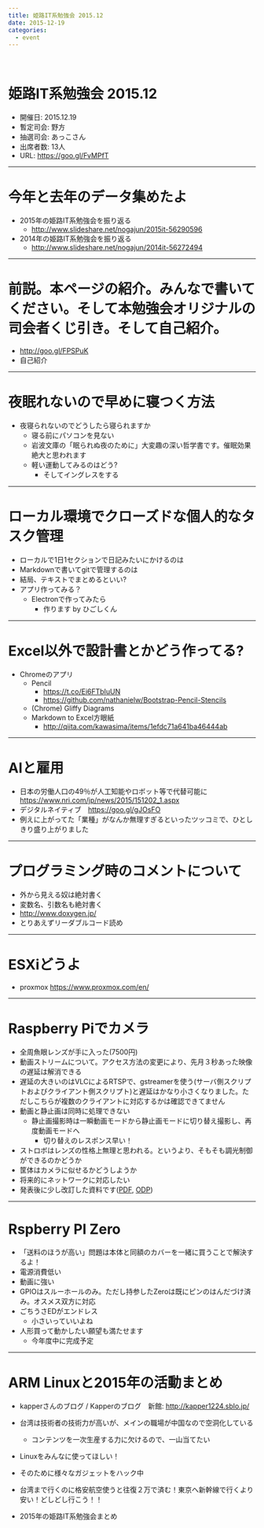 ```yaml
---
title: 姫路IT系勉強会 2015.12
date: 2015-12-19
categories:
  - event
---
```


﻿<!-- 姫路IT系勉強会 2015.12 log -->
<!-- https://docs.google.com/document/d/1K9DjxdqZWAJUFuW_q0FWuXobtXI0R4Mcj2PF6OwCrFU/edit -->

姫路IT系勉強会 2015.12
=======

* 開催日: 2015.12.19
* 暫定司会: 野方
* 抽選司会: あっこさん
* 出席者数: 13人
* URL: https://goo.gl/FvMPfT


----------


# 今年と去年のデータ集めたよ

* 2015年の姫路IT系勉強会を振り返る
	* http://www.slideshare.net/nogajun/2015it-56290596
* 2014年の姫路IT系勉強会を振り返る
	* http://www.slideshare.net/nogajun/2014it-56272494


----------


# 前説。本ページの紹介。みんなで書いてください。そして本勉強会オリジナルの司会者くじ引き。そして自己紹介。

* http://goo.gl/FPSPuK
* 自己紹介


----------


# 夜眠れないので早めに寝つく方法

* 夜寝られないのでどうしたら寝られますか
	* 寝る前にパソコンを見ない
	* 岩波文庫の「眠られぬ夜のために」大変趣の深い哲学書です。催眠効果絶大と思われます
	* 軽い運動してみるのはどう?
		* そしてイングレスをする


----------


# ローカル環境でクローズドな個人的なタスク管理

* ローカルで1日1セクションで日記みたいにかけるのは
* Markdownで書いてgitで管理するのは
* 結局、テキストでまとめるといい?
* アプリ作ってみる？
	* Electronで作ってみたら
		* 作ります by ひごしくん


----------


# Excel以外で設計書とかどう作ってる?

* Chromeのアプリ
	* Pencil
		* https://t.co/Ei6FTbIuUN
		* https://github.com/nathanielw/Bootstrap-Pencil-Stencils
	* (Chrome) Gliffy Diagrams
	* Markdown to Excel方眼紙
		* http://qiita.com/kawasima/items/1efdc71a641ba46444ab


----------


# AIと雇用

* 日本の労働人口の49％が人工知能やロボット等で代替可能に https://www.nri.com/jp/news/2015/151202_1.aspx
* デジタルネイティブ　https://goo.gl/gJOsFO
* 例えに上がってた「業種」がなんか無理すぎるといったツッコミで、ひとしきり盛り上がりました


----------


# プログラミング時のコメントについて

* 外から見える奴は絶対書く
* 変数名、引数名も絶対書く
* http://www.doxygen.jp/
* とりあえずリーダブルコード読め


----------


# ESXiどうよ

* proxmox https://www.proxmox.com/en/


----------


# Raspberry Piでカメラ

* 全周魚眼レンズが手に入った(7500円)
* 動画ストリームについて。アクセス方法の変更により、先月３秒あった映像の遅延は解消できる
* 遅延の大きいのはVLCによるRTSPで、gstreamerを使う(サーバ側スクリプトおよびクライアント側スクリプト)と遅延はかなり小さくなりました。ただしこちらが複数のクライアントに対応するかは確認できてません
* 動画と静止画は同時に処理できない
	* 静止画撮影時は一瞬動画モードから静止画モードに切り替え撮影し、再度動画モードへ
		* 切り替えのレスポンス早い！
* ストロボはレンズの性格上無理と思われる。というより、そもそも調光制御ができるのかどうか
* 筐体はカメラに似せるかどうしようか
* 将来的にネットワークに対応したい
* 発表後に少し改訂した資料です([PDF](http://www.kuzuore.com/misc/documents/himeji/201512/raspi_camera.pdf), [ODP](http://www.kuzuore.com/misc/documents/himeji/201512/raspi_camera.odp))


----------


# Rspberry PI Zero

* 「送料のほうが高い」問題は本体と同額のカバーを一緒に買うことで解決するよ！
* 電源消費低い
* 動画に強い
* GPIOはスルーホールのみ。ただし持参したZeroは既にピンのはんだづけ済み。オスメス双方に対応
* ごちうさEDがエンドレス
	* 小さいっていいよね
* 人形買って動かしたい願望も満たせます
	* 今年度中に完成予定


----------


# ARM Linuxと2015年の活動まとめ

* kapperさんのブログ / Kapperのブログ　新館: http://kapper1224.sblo.jp/
* 台湾は技術者の技術力が高いが、メインの職場が中国なので空洞化している
	* コンテンツを一次生産する力に欠けるので、一山当てたい
* Linuxをみんなに使ってほしい！
* そのために様々なガジェットをハック中
* 台湾まで行くのに格安航空使うと往復２万で済む！東京へ新幹線で行くより安い！どしどし行こう！！


* 2015年の姫路IT系勉強会まとめ
